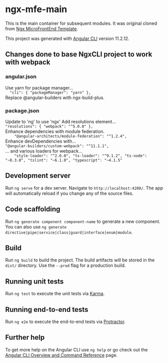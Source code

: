 # ngx-mfe-main
This is the main container for subsequent modules.
It was original cloned from [Ngx MicroFrontEnd Template](https://github.com/JimScherr/ngx-module-federation.git).


This project was generated with [Angular CLI](https://github.com/angular/angular-cli) version 11.2.12.

## Changes done to base NgxCLI project to work with webpack
### angular.json
Use yarn for package manager...
<br/>
`  
"cli": {
"packageManager": "yarn"
},
`
<br/>
Replace @angular-builders with ngx-build-plus.
<br/>



### package.json
Update to 'ng' to use 'ngx'
Add resolutions element...
<br/>
`
"resolutions": {
"webpack": "^5.0.0"
},
`
<br/>
Enhance dependencies with module federation.
<br/>
`    
"@angular-architects/module-federation": "^1.2.4",
`
<br/>
Enhance devDependencies with...
<br/>
`"@angular-builders/custom-webpack": "^11.1.1",
`
<br/>
... and various loaders for webpack...
<br/>
`    
"style-loader": "^2.0.0",
"ts-loader": "^9.1.2",
"ts-node": "~8.3.0",
"tslint": "~6.1.0",
"typescript": "~4.1.5"
`
<br/>

## Development server

Run `ng serve` for a dev server. Navigate to `http://localhost:4200/`. The app will automatically reload if you change any of the source files.

## Code scaffolding

Run `ng generate component component-name` to generate a new component. You can also use `ng generate directive|pipe|service|class|guard|interface|enum|module`.

## Build

Run `ng build` to build the project. The build artifacts will be stored in the `dist/` directory. Use the `--prod` flag for a production build.

## Running unit tests

Run `ng test` to execute the unit tests via [Karma](https://karma-runner.github.io).

## Running end-to-end tests

Run `ng e2e` to execute the end-to-end tests via [Protractor](http://www.protractortest.org/).

## Further help

To get more help on the Angular CLI use `ng help` or go check out the [Angular CLI Overview and Command Reference](https://angular.io/cli) page.
